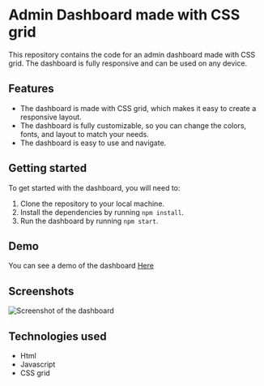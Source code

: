 # Admin Dashboard made with CSS grid

This repository contains the code for an admin dashboard made with CSS grid. The dashboard is fully responsive and can be used on any device.

## Features

* The dashboard is made with CSS grid, which makes it easy to create a responsive layout.
* The dashboard is fully customizable, so you can change the colors, fonts, and layout to match your needs.
* The dashboard is easy to use and navigate.

## Getting started

To get started with the dashboard, you will need to:

1. Clone the repository to your local machine.
2. Install the dependencies by running `npm install`.
3. Run the dashboard by running `npm start`.

## Demo

You can see a demo of the dashboard <a href="https://tar-genius.github.io/Admin-Dashboard/">Here</a>

## Screenshots

![Screenshot of the dashboard](https://imgur.com/KBnt8Ih)


## Technologies used

* Html
* Javascript
* CSS grid

